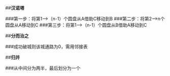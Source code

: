 ##**汉诺塔**

###第一步：将第1-->（n-1）个圆盘从A借助C移动到B
###第二步：将第2-->n个圆盘从A移动到C
###第三步：将第1-->（n-1）个圆盘从B借助A移动到C

##**分而治之**

###成功破城则该城通路为0，需用邻接表

##**归并**

###从中间分为两半，最后划分为一个